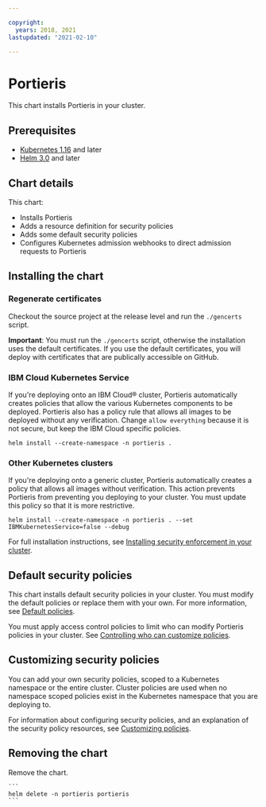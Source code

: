 ```yaml
---

copyright:
  years: 2018, 2021
lastupdated: "2021-02-10"

---
```


# Portieris

This chart installs Portieris in your cluster.

## Prerequisites

* [Kubernetes 1.16](https://v1-16.docs.kubernetes.io/docs/setup/release/notes/) and later
* [Helm 3.0](https://helm.sh/docs/intro/install/) and later

## Chart details

This chart:

* Installs Portieris
* Adds a resource definition for security policies
* Adds some default security policies
* Configures Kubernetes admission webhooks to direct admission requests to Portieris

## Installing the chart

### Regenerate certificates

Checkout the source project at the release level and run the `./gencerts` script.

**Important**: You must run the `./gencerts` script, otherwise the installation uses the default certificates. If you use the default certificates, you will deploy with certificates that are publically accessible on GitHub.

### IBM Cloud Kubernetes Service

If you're deploying onto an IBM Cloud&reg; cluster, Portieris automatically creates policies that allow the various Kubernetes components to be deployed. Portieris also has a policy rule that allows all images to be deployed without any verification. Change `allow everything` because it is not secure, but keep the IBM Cloud specific policies.

```
helm install --create-namespace -n portieris .
```

### Other Kubernetes clusters

If you're deploying onto a generic cluster, Portieris automatically creates a policy that allows all images without verification. This action prevents Portieris from preventing you deploying to your cluster. You must update this policy so that it is more restrictive.

```
helm install --create-namespace -n portieris . --set IBMKubernetesService=false --debug
```

For full installation instructions, see [Installing security enforcement in your cluster](https://cloud.ibm.com/docs/services/Registry?topic=registry-security_enforce#sec_enforcer_install).

## Default security policies

This chart installs default security policies in your cluster. You must modify the default policies or replace them with your own. For more information, see [Default policies](https://cloud.ibm.com/docs/services/Registry?topic=registry-security_enforce#default_policies).

You must apply access control policies to limit who can modify Portieris policies in your cluster. See [Controlling who can customize policies](https://cloud.ibm.com/docs/services/Registry?topic=registry-security_enforce#assign_user_policy).

## Customizing security policies

You can add your own security policies, scoped to a Kubernetes namespace or the entire cluster. Cluster policies are used when no namespace scoped policies exist in the Kubernetes namespace that you are deploying to.

For information about configuring security policies, and an explanation of the security policy resources, see [Customizing policies](https://cloud.ibm.com/docs/services/Registry?topic=registry-security_enforce#customize_policies).

## Removing the chart

Remove the chart.

    ```
    helm delete -n portieris portieris
    ```
